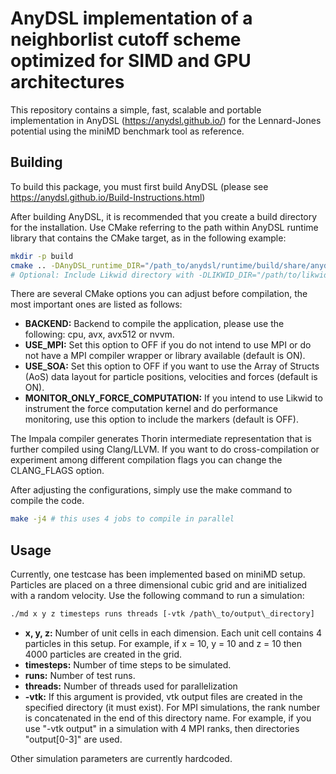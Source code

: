 # AnyDSL implementation of a neighborlist cutoff scheme optimized for SIMD and GPU architectures

This repository contains a simple, fast, scalable and portable implementation in AnyDSL (https://anydsl.github.io/) for the Lennard-Jones potential using the miniMD benchmark tool as reference.

## Building

To build this package, you must first build AnyDSL (please see https://anydsl.github.io/Build-Instructions.html)

After building AnyDSL, it is recommended that you create a build directory for the installation. Use CMake referring to the path within AnyDSL runtime library that contains the CMake target, as in the following example:

```bash
mkdir -p build
cmake .. -DAnyDSL_runtime_DIR="/path_to/anydsl/runtime/build/share/anydsl/cmake"
# Optional: Include Likwid directory with -DLIKWID_DIR="/path/to/likwid"
```

There are several CMake options you can adjust before compilation, the most important ones are listed as follows:

- **BACKEND:** Backend to compile the application, please use the following: cpu, avx, avx512 or nvvm.
- **USE\_MPI:** Set this option to OFF if you do not intend to use MPI or do not have a MPI compiler wrapper or library available (default is ON).
- **USE\_SOA:** Set this option to OFF if you want to use the Array of Structs (AoS) data layout for particle positions, velocities and forces (default is ON).
- **MONITOR\_ONLY\_FORCE\_COMPUTATION:** If you intend to use Likwid to instrument the force computation kernel and do performance monitoring, use this option to include the markers (default is OFF).

The Impala compiler generates Thorin intermediate representation that is further compiled using Clang/LLVM. If you want to do cross-compilation or experiment among different compilation flags you can change the CLANG\_FLAGS option.

After adjusting the configurations, simply use the make command to compile the code.

```bash
make -j4 # this uses 4 jobs to compile in parallel
```

## Usage

Currently, one testcase has been implemented based on miniMD setup. Particles are placed on a three dimensional cubic grid and are initialized with a random velocity. Use the following command to run a simulation:

```bash
./md x y z timesteps runs threads [-vtk /path\_to/output\_directory]  
```

- **x, y, z:** Number of unit cells in each dimension. Each unit cell contains 4 particles in this setup. For example, if x = 10, y = 10 and z = 10 then 4000 particles are created in the grid.
- **timesteps:** Number of time steps to be simulated.
- **runs:** Number of test runs.
- **threads:** Number of threads used for parallelization   
- **-vtk:** If this argument is provided, vtk output files are created in the specified directory (it must exist). For MPI simulations, the rank number is concatenated in the end of this directory name. For example, if you use "-vtk output" in a simulation with 4 MPI ranks, then directories "output[0-3]" are used.

Other simulation parameters are currently hardcoded.
